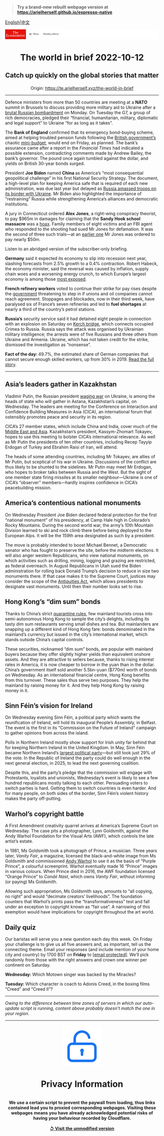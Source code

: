 > **Try a brand-new rebuilt webpage version at https://arielherself.github.io/espresso-native**

[English](https://github.com/arielherself/espresso/blob/main/README.md)|[中文](https://github-com.translate.goog/arielherself/espresso/blob/main/README.md?_x_tr_sl=en&_x_tr_tl=zh-CN&_x_tr_hl=zh-CN&_x_tr_pto=wapp)



![The Economist](menubar.png)

# <p align="center">The world in brief 2022-10-12</p>

## <p align="center">Catch up quickly on the global stories that matter</p>

<p align="center">Origin: <a href="https://te.arielherself.xyz/the-world-in-brief">https://te.arielherself.xyz/the-world-in-brief</a><hr>

Defence ministers from more than 50 countries are meeting at a <strong>NATO</strong> summit in Brussels to discuss providing more military aid to Ukraine after a [brutal Russian bombardment](https://te.arielherself.xyz/europe/2022/10/10/russia-launches-a-wave-of-missiles-across-ukraine) on Monday. On Tuesday the G7, a group of rich democracies, pledged their “financial, humanitarian, military, diplomatic and legal support” to Ukraine “for as long as it takes”.

The <strong>Bank of England</strong> confirmed that its emergency bond-buying scheme, aimed at helping troubled pension funds following the [British government’s](https://te.arielherself.xyz/leaders/2022/10/11/liz-truss-has-made-britain-a-riskier-bet-for-bond-investors) chaotic [mini-budget](https://te.arielherself.xyz/britain/2022/09/23/britains-chancellor-offers-up-a-reckless-budget-fiscally-and-politically), would end on Friday, as planned. The bank’s assurance came after a report in the <em>Financial Times</em> had indicated a possible extension, contradicting comments made by Andrew Bailey, the bank’s governor. The pound once again tumbled against the dollar, and yields on British 30-year bonds surged.

President <strong>Joe Biden</strong> named <strong>China </strong>as America’s “most consequential geopolitical challenge” in his first National Security Strategy. The document, a high-level plan for keeping America safe that is required of each new administration, was due last year but delayed as [Russia amassed troops on its border with Ukraine](https://te.arielherself.xyz/europe/2022/10/11/how-the-west-is-helping-ukraine-beat-russias-missiles). Mr Biden also highlighted the importance of “restraining” Russia while strengthening America’s alliances and democratic institutions.

A jury in Connecticut ordered <strong>Alex Jones</strong>, a right-wing conspiracy theorist, to pay $965m in damages for claiming that the <strong>Sandy Hook school massacre</strong> was a [hoax](https://te.arielherself.xyz/culture/2022/03/19/sandy-hook-was-a-turning-point-in-americas-battle-over-truth). Family members of eight victims and an FBI agent who responded to the shooting had sued Mr Jones for defamation. It was the second of three such trials—at an [earlier one](https://te.arielherself.xyz/united-states/2022/08/05/the-alex-jones-defamation-case-was-less-about-the-money-than-the-truth) Mr Jones was ordered to pay nearly $50m.

Listen to an abridged version of the subscriber-only briefing.

<strong>Germany</strong> said it expected its economy to slip into recession next year, slashing forecasts from 2.5% growth to a 0.4% contraction. Robert Habeck, the economy minister, said the reversal was caused by inflation, supply chain woes and a worsening energy crunch, to which Europe’s largest economy is among those [most exposed](https://te.arielherself.xyz/graphic-detail/2022/10/11/the-countries-most-at-risk-from-europes-energy-crunch).

<strong>French refinery workers</strong> voted to continue their strike for pay rises despite the [government](https://te.arielherself.xyz/europe/2022/09/29/france-unveils-a-stable-budget-for-2023) threatening to step in if unions and oil companies cannot reach agreement. Stoppages and blockades, now in their third week, have paralysed six of France’s seven refineries and led to <strong>fuel shortages</strong> at nearly a third of the country’s petrol stations.

<strong>Russia’s</strong> security service said it had detained eight people in connection with an explosion on Saturday on [Kerch bridge](https://te.arielherself.xyz/europe/2022/10/08/ukraine-braces-for-retaliation-after-an-attack-on-the-bridge-from-crimea-to-russia), which connects occupied Crimea to Russia. Russia says the attack was organised by Ukrainian military intelligence; the arrests were of five Russians and three others from Ukraine and Armenia. Ukraine, which has not taken credit for the strike, dismissed the investigation as “nonsense”.

<strong>Fact of the day: </strong>49.7%, the estimated share of German companies that cannot secure enough skilled workers, up from 30% in 2019. [Read the full story](https://te.arielherself.xyz/europe/2022/10/06/there-are-not-enough-germans-to-do-the-jobs-germany-needs).

----------

## Asia’s leaders gather in Kazakhstan

Vladimir Putin, the Russian president [waging war](https://te.arielherself.xyz/europe/2022/10/10/russia-launches-a-wave-of-missiles-across-ukraine) on Ukraine, is among the heads of state who will gather in Astana, Kazakhstan’s capital, on Wednesday. The leaders are meeting for the Conference on Interaction and Confidence Building Measures in Asia (CICA), an international forum that ostensibly promotes peace and security in its region.  
  
 CICA’s 27 member states, which include China and India, cover much of the [Middle East and Asia](https://te.arielherself.xyz/china/2022/05/05/china-unveils-its-vision-of-a-global-security-order). Kazakhstan’s president, Kassym-Zhomart Tokayev, hopes to use this meeting to bolster CICA’s international relevance. As well as Mr Putin the presidents of ten other countries, including Recep Tayyip Erdogan of Turkey and Ebrahim Raisi of Iran, will attend.  
  
 The heads of some attending countries, including Mr Tokayev, are allies of Mr Putin, but sceptical of his war in Ukraine. Discussions of the conflict are thus likely to be shunted to the sidelines. Mr Putin may meet Mr Erdogan, who hopes to broker talks between Russia and the West. But the sight of one member state firing missiles at its smaller neighbour—Ukraine is one of CICA’s “observer” members—hardly inspires confidence in CICA’s peacebuilding mission.

## America’s contentious national monuments

On Wednesday President Joe Biden declared federal protection for the first “national monument” of his presidency, at Camp Hale high in Colorado’s Rocky Mountains. During the second world war, the army’s 10th Mountain Division learned to ski and rock climb there before being deployed to the European Alps. It will be the 159th area designated as such by a president.

The move is probably intended to boost Michael Bennet, a Democratic senator who has fought to preserve the site, before the midterm elections. It will also anger western Republicans, who view national monuments, on which activities such as drilling, mining, logging and grazing are restricted, as federal overreach. In August Republicans in Utah sued the Biden administration for rolling back Donald Trump’s decision to reduce in size two monuments there. If that case makes it to the Supreme Court, justices may consider the scope of the [Antiquities Act](https://te.arielherself.xyz/the-economist-explains/2021/10/08/what-is-the-antiquities-act), which allows presidents to designate vast monuments. Until then their number looks set to rise.

## Hong Kong’s “dim sum” bonds

Thanks to China’s strict [quarantine rules](https://te.arielherself.xyz/china/2022/08/18/chinas-economy-is-beset-by-problems), few mainland tourists cross into semi-autonomous Hong Kong to sample the city’s delights, including its tasty dim sum restaurants serving small dishes and tea. But mainlanders are snapping up a different kind of Hong Kong fare: bonds denominated in the mainland’s currency but issued in the city’s international market, which stands outside China’s capital controls. 

These securities, nicknamed “dim sum” bonds, are popular with mainland buyers because they offer slightly higher yields than equivalent onshore assets. And they are attractive to sellers because, thanks to rising interest rates in America, it is now cheaper to borrow in the yuan than in the dollar. China’s government itself sold another 5.5bn-yuan ($770m) worth of bonds on Wednesday. As an international financial centre, Hong Kong benefits from this turnover. These sales thus serve two purposes. They help the mainland by raising money for it. And they help Hong Kong by raising money in it.

## Sinn Féin’s vision for Ireland

On Wednesday evening Sinn Féin, a political party which wants the reunification of Ireland, will hold its inaugural People’s Assembly, in Belfast. The event is the first in its “Commission on the Future of Ireland” campaign to gather opinions from across the island.

Polls in Northern Ireland mostly show support for Irish unity far behind that for keeping Northern Ireland in the United Kingdom. In May, Sinn Féin became Northern Ireland’s [largest political party](https://te.arielherself.xyz/britain/sinn-fein-has-become-northern-irelands-biggest-party/21809215)—but still took just 29% of the vote. In the Republic of Ireland the party could do well enough in the next general election, in 2025, to lead the next governing coalition.  
  
 Despite this, and the party’s pledge that the commission will engage with Protestants, loyalists and unionists, Wednesday’s event is likely to see a few hundred republicans mostly talking to each other. Persuading voters to switch parties is hard. Getting them to switch countries is even harder. And for many people, on both sides of the border, Sinn Féin’s violent history makes the party off-putting.

## Warhol’s copyright battle

A First Amendment creativity quarrel arrives at America’s Supreme Court on Wednesday. The case pits a photographer, Lynn Goldsmith, against the Andy Warhol Foundation for the Visual Arts (AWF), which controls the late artist’s estate. 

In 1981, Ms Goldsmith took a photograph of Prince, a musician. Three years later, <em>Vanity Fair</em>, a magazine, licensed the black-and-white image from Ms Goldsmith and commissioned [Andy Warhol](https://te.arielherself.xyz/1843/2020/01/15/how-andy-warhol-invented-american-art) to use it as the basis of “Purple Prince”, a colourful screenprint. Warhol eventually made 16 “Prince” images in various colours. When Prince died in 2016, the AWF foundation licensed “Orange Prince” to <em>Condé Nast</em>, which owns <em>Vanity Fair</em>, without informing (or paying) Ms Goldsmith. 

Allowing such appropriation, Ms Goldsmith says, amounts to “all copying, no right” and would “decimate creators’ livelihoods”. The foundation counters that Warhol’s prints pass the “transformativeness” test and fall under an exception to copyright known as “fair use”. A narrowing of this exemption would have implications for copyright throughout the art world.

## Daily quiz

Our baristas will serve you a new question each day this week. On Friday your challenge is to give us all five answers and, as important, tell us the connecting theme. Email your responses (and include mention of your home city and country) by 1700 BST on <strong>Friday</strong> to [<span class="__cf_email__" data-cfemail="48193d21320d3b383a2d3b3b27082d2b27262725213b3c662b2725">[email&#160;protected]</span>](https://mail.google.com/mail/?view=cm&amp;fs=1&amp;tf=1&amp;to=QuizEspresso@te.arielherself.xyz). We’ll pick randomly from those with the right answers and crown one winner per continent on Saturday.

<strong>Wednesday: </strong>Which Motown singer was backed by the Miracles?

<strong>Tuesday: </strong>Which character is coach to Adonis Creed, in the boxing films “Creed” and “Creed II”?

----------

*Owing to the difference between time zones of servers in which our auto-update script is running, content above probably doesn't match the one in your region.*

|<br><div align="center"><img src="unlock.png" /><h1>Privacy Information</h1></div></br>We use a certain script to prevent the paywall from loading, thus links contained lead you to proxied corresponding webpages. Visiting these webpages means you have already acknowledged potential risks of having your behaviour recorded by Cloudflare.<br><br>[&#x21BA; Visit the unmodified version](README.raw.md)<br><br>|
|-----|
